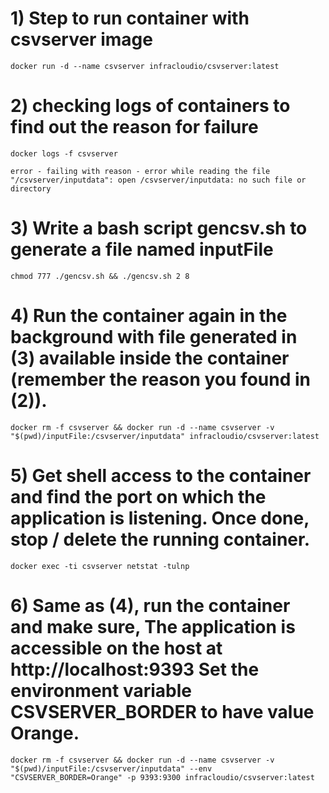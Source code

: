 # 1) Step to run container with csvserver image
```
docker run -d --name csvserver infracloudio/csvserver:latest
```
# 2) checking logs of containers to find out the reason for failure
```
docker logs -f csvserver
```
```
error - failing with reason - error while reading the file "/csvserver/inputdata": open /csvserver/inputdata: no such file or directory
```
# 3) Write a bash script gencsv.sh to generate a file named inputFile
 ```
chmod 777 ./gencsv.sh && ./gencsv.sh 2 8
```
# 4) Run the container again in the background with file generated in (3) available inside the container (remember the reason you found in (2)).
```
docker rm -f csvserver && docker run -d --name csvserver -v "$(pwd)/inputFile:/csvserver/inputdata" infracloudio/csvserver:latest
```
# 5) Get shell access to the container and find the port on which the application is listening. Once done, stop / delete the running container.
```
docker exec -ti csvserver netstat -tulnp
```

# 6) Same as (4), run the container and make sure, The application is accessible on the host at http://localhost:9393 Set the environment variable CSVSERVER_BORDER to have value Orange.
```
docker rm -f csvserver && docker run -d --name csvserver -v "$(pwd)/inputFile:/csvserver/inputdata" --env "CSVSERVER_BORDER=Orange" -p 9393:9300 infracloudio/csvserver:latest
```

